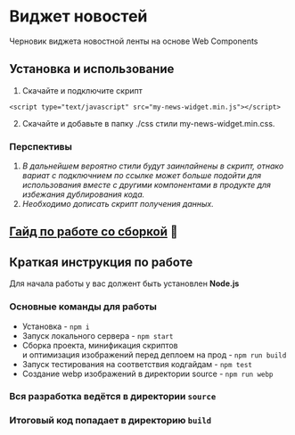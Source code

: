 # Виджет новостей
Черновик виджета новостной ленты на основе Web Components

## Установка и использование

1. Скачайте и подключите скрипт 
```
<script type="text/javascript" src="my-news-widget.min.js"></script>
```
2. Скачайте и добавьте в папку ./css стили my-news-widget.min.css. 

### Перспективы
1. _В дальнейшем вероятно стили будут заинлайнены в скрипт, отнако вариат с подключнием по ссылке может больше подойти для использования вместе с другими компонентами в продукте для избежания дублирования кода._
2. _Необходимо дописать скрипт получения данных._

## [Гайд по работе со сборкой](/GUIDE.md) 📕

## Краткая инструкция по работе
Для начала работы у вас должент быть установлен **Node.js**

### Основные команды для работы
- Установка - `npm i`
- Запуск локального сервера - `npm start`
- Сборка проекта, минификация скриптов <br>
и оптимизация изображений перед деплоем на прод - `npm run build`
- Запуск тестирования на соответствия кодгайдам - `npm test`
- Создание webp изображений в директории source - `npm run webp`

### Вся разработка ведётся в директории `source`
### Итоговый код попадает в директорию `build`
